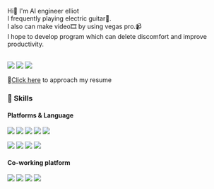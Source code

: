 <p>
  Hi👋 I'm AI engineer elliot<br/>
  I frequently playing electric guitar🎸. <br/>
  I also can make video🎞️ by using vegas pro.📹 <br/>
  I hope to develop program which can delete discomfort and improve productivity. <br/><br/>
</p>

<p>
  <a href="https://blog.naver.com/7tkfkd/" target="_blank"><img src="https://img.shields.io/badge/Blog-DD0B78?style=flat-square&logo=GitHub%20Sponsors&logoColor=white"/></a>
  <a href="mailto:7tlsdlf@gmail.com" target="_blank"><img src="https://img.shields.io/badge/7tlsdlf@gmail.com-EA4335?style=flat-square&logo=Gmail&logoColor=white"/></a>
  <a href="https://www.facebook.com/ksm0517" target="_blank"><img src="https://img.shields.io/badge/Facebook-1877F2?style=flat-square&logo=facebook&logoColor=white"/></a>
<p>
  💬<a href='https://ksm0517.github.io/resume/' target="_blank">Click here</a> to approach my resume <br/>
</p>

</p>

### 💪 Skills
#### Platforms & Language
<p>
  <img src="https://img.shields.io/badge/PyTorch-EE4C2C?style=flat-square&logo=PyTorch&logoColor=white"/>
  <img src="https://img.shields.io/badge/OpenCV-27338e?style=flat-square&logo=OpenCV&logoColor=white"/>
  <img src="https://img.shields.io/badge/Numpy-777BB4?style=flat-square&logo=numpy&logoColor=white"/>
  <img src="https://img.shields.io/badge/Pandas-2C2D72?style=flat-square&logo=pandas&logoColor=white"/> 
  <img src="https://img.shields.io/badge/Open3D-2C2D72?style=flat-square&logo=pandas&logoColor=white"/> 
</p>
<p>
  <img src="https://img.shields.io/badge/C++-00599C?style=flat-square&logo=C%2B%2B&logoColor=white"/>
  <img src="https://img.shields.io/badge/Python-3776AB?style=flat-square&logo=python&logoColor=white"/>
  <img src="https://img.shields.io/badge/Java-007396?style=flat-square&logo=Java&logoColor=white"/>
  <img src="https://img.shields.io/badge/Flask-000000?style=flat-square&logo=flask&logoColor=white"/>
</p>

#### Co-working platform
<p>
  <img src="https://img.shields.io/badge/Linux-FCC624?style=flat-square&logo=linux&logoColor=black"/>
  <img src="https://img.shields.io/badge/Git-F05032?style=flat-square&logo=git&logoColor=white"/> 
  <img src="https://img.shields.io/badge/Notion-000000?style=flat-square&logo=notion&logoColor=white"/>
  <img src="https://img.shields.io/badge/Slack-4A154B?style=flat-square&logo=slack&logoColor=white"/>
</p>

<!--
**ksm0517/ksm0517** is a ✨ _special_ ✨ repository because its `README.md` (this file) appears on your GitHub profile.

Here are some ideas to get you started:

- 🔭 I’m currently working on ...
- 🌱 I’m currently learning ...
- 👯 I’m looking to collaborate on ...
- 🤔 I’m looking for help with ...
- 💬 Ask me about ...
- 📫 How to reach me: ...
- 😄 Pronouns: ...
- ⚡ Fun fact: ...
- 💖 🏄 ✨ ⛰ 
-->
